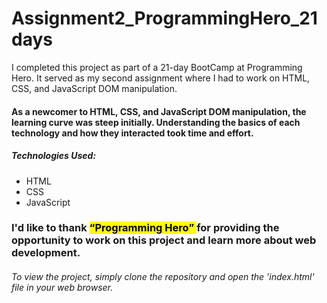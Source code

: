 # Assignment2_ProgrammingHero_21days
<p>I completed this project as part of a 21-day BootCamp at Programming Hero. It served as my second assignment where I had to work on HTML, CSS, and JavaScript DOM manipulation.</p> 

<h4>As a newcomer to HTML, CSS, and JavaScript DOM manipulation, the learning curve was steep initially. Understanding the basics of each technology and how they interacted took time and effort.</h4>

<h5>Technologies Used:</h5>
<ul>
<li>HTML</li>
<li>CSS</li>
<li>JavaScript</li>
</ul>

<h3>I'd like to thank <mark> <q>Programming Hero</q> </mark> for providing the opportunity to work on this project and learn more about web development.</h3>

<h6>To view the project, simply clone the repository and open the 'index.html' file in your web browser.</h6>
